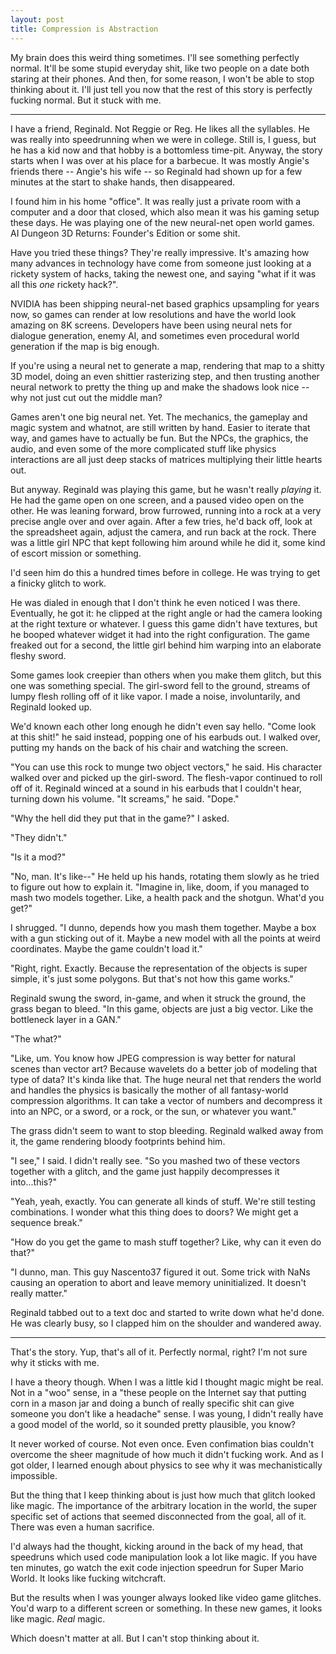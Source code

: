 ```yaml
---
layout: post
title: Compression is Abstraction
---
```


My brain does this weird thing sometimes.  I'll see something
perfectly normal.  It'll be some stupid everyday shit, like two people
on a date both staring at their phones.  And then, for some reason, I
won't be able to stop thinking about it.  I'll just tell you now that
the rest of this story is perfectly fucking normal.  But it stuck with
me.

---

I have a friend, Reginald.  Not Reggie or Reg.  He likes all the
syllables.  He was really into speedrunning when we were in college.
Still is, I guess, but he has a kid now and that hobby is a bottomless
time-pit.  Anyway, the story starts when I was over at his place for a
barbecue.  It was mostly Angie's friends there -- Angie's his wife --
so Reginald had shown up for a few minutes at the start to shake
hands, then disappeared.

I found him in his home "office".  It was really just a private room
with a computer and a door that closed, which also mean it was his
gaming setup these days.  He was playing one of the new neural-net
open world games.  AI Dungeon 3D Returns: Founder's Edition or some
shit.

Have you tried these things?  They're really impressive.  It's amazing
how many advances in technology have come from someone just looking at
a rickety system of hacks, taking the newest one, and saying "what if
it was all this *one* rickety hack?".

NVIDIA has been shipping neural-net based graphics upsampling for
years now, so games can render at low resolutions and have the world
look amazing on 8K screens.  Developers have been using neural nets
for dialogue generation, enemy AI, and sometimes even procedural world
generation if the map is big enough.

If you're using a neural net to generate a map, rendering that map to
a shitty 3D model, doing an even shittier rasterizing step, and then
trusting another neural network to pretty the thing up and make the
shadows look nice -- why not just cut out the middle man?

Games aren't one big neural net.  Yet.  The mechanics, the gameplay
and magic system and whatnot, are still written by hand.  Easier to
iterate that way, and games have to actually be fun.  But the NPCs,
the graphics, the audio, and even some of the more complicated stuff
like physics interactions are all just deep stacks of matrices
multiplying their little hearts out.

But anyway.  Reginald was playing this game, but he wasn't really
*playing* it.  He had the game open on one screen, and a paused video
open on the other.  He was leaning forward, brow furrowed, running
into a rock at a very precise angle over and over again.  After a few
tries, he'd back off, look at the spreadsheet again, adjust the
camera, and run back at the rock.  There was a little girl NPC that
kept following him around while he did it, some kind of escort mission
or something.

I'd seen him do this a hundred times before in college.  He was trying
to get a finicky glitch to work.

He was dialed in enough that I don't think he even noticed I was
there.  Eventually, he got it: he clipped at the right angle or had
the camera looking at the right texture or whatever.  I guess this
game didn't have textures, but he booped whatever widget it had into
the right configuration.  The game freaked out for a second, the
little girl behind him warping into an elaborate fleshy sword.

Some games look creepier than others when you make them glitch, but
this one was something special.  The girl-sword fell to the ground,
streams of lumpy flesh rolling off of it like vapor.  I made a noise,
involuntarily, and Reginald looked up.

We'd known each other long enough he didn't even say hello.  "Come
look at this shit!" he said instead, popping one of his earbuds out.
I walked over, putting my hands on the back of his chair and watching
the screen.

"You can use this rock to munge two object vectors," he said.  His
character walked over and picked up the girl-sword.  The flesh-vapor
continued to roll off of it.  Reginald winced at a sound in his
earbuds that I couldn't hear, turning down his volume.  "It screams,"
he said.  "Dope."

"Why the hell did they put that in the game?" I asked.

"They didn't."

"Is it a mod?"

"No, man.  It's like--" He held up his hands, rotating them slowly as
he tried to figure out how to explain it.  "Imagine in, like, doom, if
you managed to mash two models together.  Like, a health pack and the
shotgun.  What'd you get?"

I shrugged.  "I dunno, depends how you mash them together.  Maybe a
box with a gun sticking out of it.  Maybe a new model with all the
points at weird coordinates.  Maybe the game couldn't load it."

"Right, right.  Exactly.  Because the representation of the objects is
super simple, it's just some polygons.  But that's not how this game
works."

Reginald swung the sword, in-game, and when it struck the ground, the
grass began to bleed.  "In this game, objects are just a big vector.
Like the bottleneck layer in a GAN."

"The what?"

"Like, um.  You know how JPEG compression is way better for natural
scenes than vector art?  Because wavelets do a better job of modeling
that type of data?  It's kinda like that.  The huge neural net that
renders the world and handles the physics is basically the mother of
all fantasy-world compression algorithms.  It can take a vector of
numbers and decompress it into an NPC, or a sword, or a rock, or the
sun, or whatever you want."

The grass didn't seem to want to stop bleeding.  Reginald walked away
from it, the game rendering bloody footprints behind him.

"I see," I said.  I didn't really see.  "So you mashed two of these
vectors together with a glitch, and the game just happily decompresses
it into...this?"

"Yeah, yeah, exactly.  You can generate all kinds of stuff.  We're
still testing combinations.  I wonder what this thing does to doors?
We might get a sequence break."

"How do you get the game to mash stuff together?  Like, why can it
even do that?"

"I dunno, man.  This guy Nascento37 figured it out.  Some trick with
NaNs causing an operation to abort and leave memory uninitialized.  It
doesn't really matter."

Reginald tabbed out to a text doc and started to write down what he'd
done.  He was clearly busy, so I clapped him on the shoulder and
wandered away.

---

That's the story.  Yup, that's all of it.  Perfectly normal, right?
I'm not sure why it sticks with me.

I have a theory though.  When I was a little kid I thought magic might
be real.  Not in a "woo" sense, in a "these people on the Internet say
that putting corn in a mason jar and doing a bunch of really specific
shit can give someone you don't like a headache" sense.  I was young,
I didn't really have a good model of the world, so it sounded pretty
plausible, you know?

It never worked of course.  Not even once.  Even confimation bias
couldn't overcome the sheer magnitude of how much it didn't fucking
work.  And as I got older, I learned enough about physics to see why
it was mechanistically impossible.

But the thing that I keep thinking about is just how much that glitch
looked like magic.  The importance of the arbitrary location in the
world, the super specific set of actions that seemed disconnected from
the goal, all of it.  There was even a human sacrifice.

I'd always had the thought, kicking around in the back of my head,
that speedruns which used code manipulation look a lot like magic.  If
you have ten minutes, go watch the exit code injection speedrun for
Super Mario World.  It looks like fucking witchcraft.

But the results when I was younger always looked like video game
glitches.  You'd warp to a different screen or something.  In these
new games, it looks like magic.  *Real* magic.

Which doesn't matter at all.  But I can't stop thinking about it.
